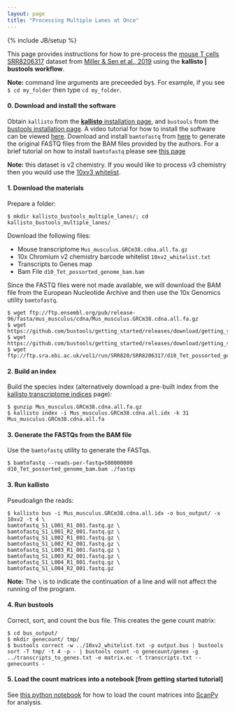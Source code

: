 ```yaml
---
layout: page
title: "Processing Multiple Lanes at Once"
---
```


{% include JB/setup %}

<!--- <p align="center">
  <a href="secret.html">
    <img src="assets/" width="70%">
  </a>
</p> -->

This page provides instructions for how to pre-process the [mouse T cells SRR8206317](https://www.ncbi.nlm.nih.gov/sra/?term=SRR8206317) dataset from [Miller & Sen et al., 2019](https://doi.org/10.1038/s41590-019-0312-6) using the __kallisto &#124; bustools workflow__. 

__Note:__ command line arguments are preceeded by`$`. For example, if you see `$ cd my_folder` then type `cd my_folder`. 

#### 0. Download and install the software
Obtain ```kallisto``` from the [__kallisto__ installation page](https://pachterlab.github.io/kallisto/download), and ```bustools``` from the [bustools installation page](https://bustools.github.io/download). A video tutorial for how to install the software can be viewed [here](https://youtu.be/thvtp7Ik6ts). Download and install ```bamtofastq``` from [here](https://support.10xgenomics.com/docs/bamtofastq) to generate the original FASTQ files from the BAM files provided by the authors. For a brief tutorial on how to install ```bamtofastq``` please see [this page](install_bamtofastq.html)

__Note:__ this dataset is v2 chemistry. If you would like to process v3 chemistry then you would use the [10xv3 whitelist](https://github.com/BUStools/getting_started/releases).

#### 1. Download the materials
Prepare a folder:
```
$ mkdir kallisto_bustools_multiple_lanes/; cd kallisto_bustools_multiple_lanes/
```
Download the following files:

- Mouse transcriptome `Mus_musculus.GRCm38.cdna.all.fa.gz`
- 10x Chromium v2 chemistry barcode whitelist `10xv2_whitelist.txt`
- Transcripts to Genes map
- Bam File `d10_Tet_possorted_genome_bam.bam`

Since the FASTQ files were not made available, we will download the BAM file from the European Nucleotide Archive and then use the 10x Genomics utility `bamtofastq`.

```
$ wget ftp://ftp.ensembl.org/pub/release-96/fasta/mus_musculus/cdna/Mus_musculus.GRCm38.cdna.all.fa.gz
$ wget https://github.com/bustools/getting_started/releases/download/getting_started/10xv2_whitelist.txt
$ wget https://github.com/bustools/getting_started/releases/download/getting_started/transcripts_to_genes.txt
$ wget ftp://ftp.sra.ebi.ac.uk/vol1/run/SRR820/SRR8206317/d10_Tet_possorted_genome_bam.bam
```
#### 2. Build an index
Build the species index (alternatively download a pre-built index from the [kallisto transcriptome indices](https://github.com/pachterlab/kallisto-transcriptome-indices) page):
```
$ gunzip Mus_musculus.GRCm38.cdna.all.fa.gz
$ kallisto index -i Mus_musculus.GRCm38.cdna.all.idx -k 31 Mus_musculus.GRCm38.cdna.all.fa
```

#### 3. Generate the FASTQs from the BAM file
Use the `bamtofastq` utility to generate the FASTqs.
```
$ bamtofastq --reads-per-fastq=500000000 d10_Tet_possorted_genome_bam.bam ./fastqs
```

#### 3. Run kallisto
Pseudoalign the reads:
```
$ kallisto bus -i Mus_musculus.GRCm38.cdna.all.idx -o bus_output/ -x 10xv2 -t 4 \
bamtofastq_S1_L001_R1_001.fastq.gz \
bamtofastq_S1_L001_R2_001.fastq.gz \
bamtofastq_S1_L002_R1_001.fastq.gz \
bamtofastq_S1_L002_R2_001.fastq.gz \
bamtofastq_S1_L003_R1_001.fastq.gz \
bamtofastq_S1_L003_R2_001.fastq.gz \
bamtofastq_S1_L004_R1_001.fastq.gz \
bamtofastq_S1_L004_R2_001.fastq.gz 
```
**Note:** The `\` is to indicate the continuation of a line and will not affect the running of the program.

#### 4. Run bustools
Correct, sort, and count the bus file. This creates the gene count matrix:
```
$ cd bus_output/
$ mkdir genecount/ tmp/
$ bustools correct -w ../10xv2_whitelist.txt -p output.bus | bustools sort -T tmp/ -t 4 -p - | bustools count -o genecount/genes -g ../transcripts_to_genes.txt -e matrix.ec -t transcripts.txt --genecounts -
```

#### 5. Load the count matrices into a notebook [from getting started tutorial]
See [this python notebook](https://github.com/BUStools/getting_started/blob/master/getting_started.ipynb) for how to load the count matrices into [ScanPy](https://scanpy.readthedocs.io/en/latest/index.html) for analysis.
